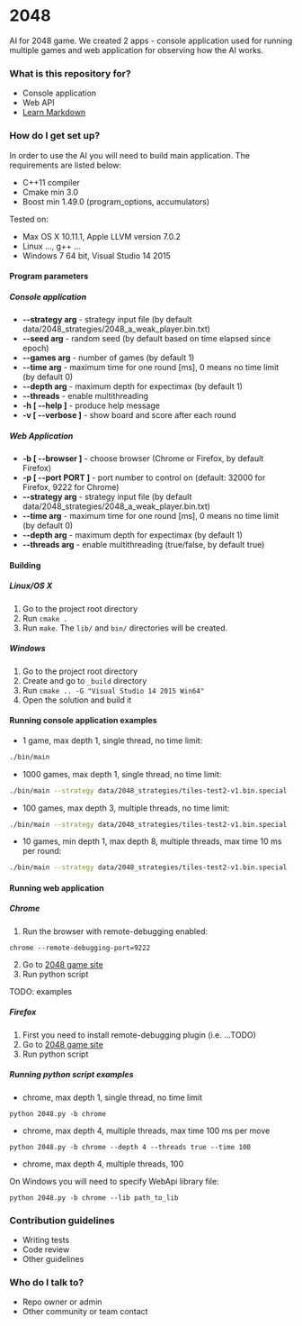 # 2048 #

AI for 2048 game. We created 2 apps - console application used for running multiple games and web application for observing how the AI works.

### What is this repository for? ###

* Console application
* Web API
* [Learn Markdown](https://bitbucket.org/tutorials/markdowndemo)

### How do I get set up? ###

In order to use the AI you will need to build main application. The requirements are listed below:

* C++11 compiler
* Cmake min 3.0
* Boost min 1.49.0 (program_options, accumulators)

Tested on:

* Max OS X 10.11.1, Apple LLVM version 7.0.2
* Linux ..., g++ ...
* Windows 7 64 bit, Visual Studio 14 2015

#### Program parameters ####

##### Console application #####

+ **--strategy arg** - strategy input file (by default data/2048_strategies/2048_a_weak_player.bin.txt)
+ **--seed arg** - random seed (by default based on time elapsed since epoch)
+ **--games arg** - number of games (by default 1)
+ **--time arg** - maximum time for one round [ms], 0 means no time limit (by default 0)
+ **--depth arg** - maximum depth for expectimax (by default 1)
+ **--threads** - enable multithreading
+ **-h [ --help ]** - produce help message
+ **-v [ --verbose ]** - show board and score after each round

##### Web Application #####

+ **-b [ --browser ]** - choose browser (Chrome or Firefox, by default Firefox)
+ **-p [ --port PORT ]** - port number to control on (default: 32000 for Firefox, 9222 for Chrome)
+ **--strategy arg** - strategy input file (by default data/2048_strategies/2048_a_weak_player.bin.txt)
+ **--time arg** - maximum time for one round [ms], 0 means no time limit (by default 0)
+ **--depth arg** - maximum depth for expectimax (by default 1)
+ **--threads arg** - enable multithreading (true/false, by default true)

#### Building ####

##### Linux/OS X #####

1. Go to the project root directory
2. Run ```cmake .```
3. Run ```make```. The ```lib/``` and ```bin/``` directories will be created.

##### Windows #####

1. Go to the project root directory
2. Create and go to ```_build``` directory
3. Run ```cmake .. -G "Visual Studio 14 2015 Win64"```
4. Open the solution and build it

#### Running console application examples ####

* 1 game, max depth 1, single thread, no time limit:
```bash
./bin/main
```
* 1000 games, max depth 1, single thread, no time limit:
```bash
./bin/main --strategy data/2048_strategies/tiles-test2-v1.bin.special --games 1000 --depth 1
```
* 100 games, max depth 3, multiple threads, no time limit:
```bash
./bin/main --strategy data/2048_strategies/tiles-test2-v1.bin.special --games 100 --depth 3 --threads
```
* 10 games, min depth 1, max depth 8, multiple threads, max time 10 ms per round:
```bash
./bin/main --strategy data/2048_strategies/tiles-test2-v1.bin.special --games 8 --depth 8 --time 10 --threads
```

#### Running web application ####

##### Chrome #####

1. Run the browser with remote-debugging enabled:
```
chrome --remote-debugging-port=9222
```
2. Go to [2048 game site](http://gabrielecirulli.github.io/2048/)
3. Run python script

TODO: examples

##### Firefox #####

1. First you need to install remote-debugging plugin (i.e. ...TODO)
2. Go to [2048 game site](http://gabrielecirulli.github.io/2048/)
3. Run python script

##### Running python script examples #####

* chrome, max depth 1, single thread, no time limit
```
python 2048.py -b chrome
```

* chrome, max depth 4, multiple threads, max time 100 ms per move
```
python 2048.py -b chrome --depth 4 --threads true --time 100
```

* chrome, max depth 4, multiple threads, 100

On Windows you will need to specify WebApi library file:
```
python 2048.py -b chrome --lib path_to_lib
```

### Contribution guidelines ###

* Writing tests
* Code review
* Other guidelines

### Who do I talk to? ###

* Repo owner or admin
* Other community or team contact
